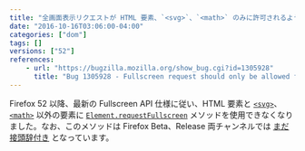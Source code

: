 ```yaml
---
title: "全画面表示リクエストが HTML 要素、`<svg>`、`<math>` のみに許可されるようになりました"
date: "2016-10-16T03:06:00-04:00"
categories: ["dom"]
tags: []
versions: ["52"]
references:
    - url: "https://bugzilla.mozilla.org/show_bug.cgi?id=1305928"
      title: "Bug 1305928 - Fullscreen request should only be allowed for HTML element, <svg>, and <math>"
---
```

Firefox 52 以降、最新の Fullscreen API 仕様に従い、HTML 要素と [`<svg>`](https://developer.mozilla.org/docs/Web/SVG/Element/svg)、[`<math>`](https://developer.mozilla.org/docs/Web/MathML/Element/math) 以外の要素に [`Element.requestFullscreen`](https://developer.mozilla.org/docs/Web/API/Element/requestFullscreen) メソッドを使用できなくなりました。なお、このメソッドは Firefox Beta、Release 両チャンネルでは [まだ接頭辞付き](https://www.fxsitecompat.dev/ja/docs/2016/fullscreen-api-has-been-unprefixed-in-non-release-builds/) となっています。
